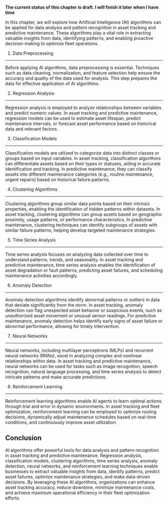 **The current status of this chapter is draft. I will finish it later when I have time**

In this chapter, we will explore how Artificial Intelligence (AI) algorithms can be applied for data analysis and pattern recognition in asset tracking and predictive maintenance. These algorithms play a vital role in extracting valuable insights from data, identifying patterns, and enabling proactive decision-making to optimize fleet operations.

1. Data Preprocessing
---------------------

Before applying AI algorithms, data preprocessing is essential. Techniques such as data cleaning, normalization, and feature selection help ensure the accuracy and quality of the data used for analysis. This step prepares the data for effective application of AI algorithms.

2. Regression Analysis
----------------------

Regression analysis is employed to analyze relationships between variables and predict numeric values. In asset tracking and predictive maintenance, regression models can be used to estimate asset lifespan, predict maintenance intervals, or forecast asset performance based on historical data and relevant factors.

3. Classification Models
------------------------

Classification models are utilized to categorize data into distinct classes or groups based on input variables. In asset tracking, classification algorithms can differentiate assets based on their types or statuses, aiding in accurate identification and tracking. In predictive maintenance, they can classify assets into different maintenance categories (e.g., routine maintenance, urgent repairs) based on historical failure patterns.

4. Clustering Algorithms
------------------------

Clustering algorithms group similar data points based on their intrinsic properties, enabling the identification of hidden patterns within datasets. In asset tracking, clustering algorithms can group assets based on geographic proximity, usage patterns, or performance characteristics. In predictive maintenance, clustering techniques can identify subgroups of assets with similar failure patterns, helping develop targeted maintenance strategies.

5. Time Series Analysis
-----------------------

Time series analysis focuses on analyzing data collected over time to understand patterns, trends, and seasonality. In asset tracking and predictive maintenance, time series analysis enables the identification of asset degradation or fault patterns, predicting asset failures, and scheduling maintenance activities accordingly.

6. Anomaly Detection
--------------------

Anomaly detection algorithms identify abnormal patterns or outliers in data that deviate significantly from the norm. In asset tracking, anomaly detection can flag unexpected asset behavior or suspicious events, such as unauthorized asset movement or unusual sensor readings. For predictive maintenance, anomaly detection helps identify early signs of asset failure or abnormal performance, allowing for timely intervention.

7. Neural Networks
------------------

Neural networks, including multilayer perceptrons (MLPs) and recurrent neural networks (RNNs), excel in analyzing complex and nonlinear relationships within data. In asset tracking and predictive maintenance, neural networks can be used for tasks such as image recognition, speech recognition, natural language processing, and time series analysis to detect intricate patterns and make accurate predictions.

8. Reinforcement Learning
-------------------------

Reinforcement learning algorithms enable AI agents to learn optimal actions through trial and error in dynamic environments. In asset tracking and fleet optimization, reinforcement learning can be employed to optimize routing decisions, dynamically adjust maintenance schedules based on real-time conditions, and continuously improve asset utilization.

Conclusion
----------

AI algorithms offer powerful tools for data analysis and pattern recognition in asset tracking and predictive maintenance. Regression analysis, classification models, clustering algorithms, time series analysis, anomaly detection, neural networks, and reinforcement learning techniques enable businesses to extract valuable insights from data, identify patterns, predict asset failures, optimize maintenance strategies, and make data-driven decisions. By leveraging these AI algorithms, organizations can enhance asset tracking accuracy, reduce downtime, minimize maintenance costs, and achieve maximum operational efficiency in their fleet optimization efforts.
